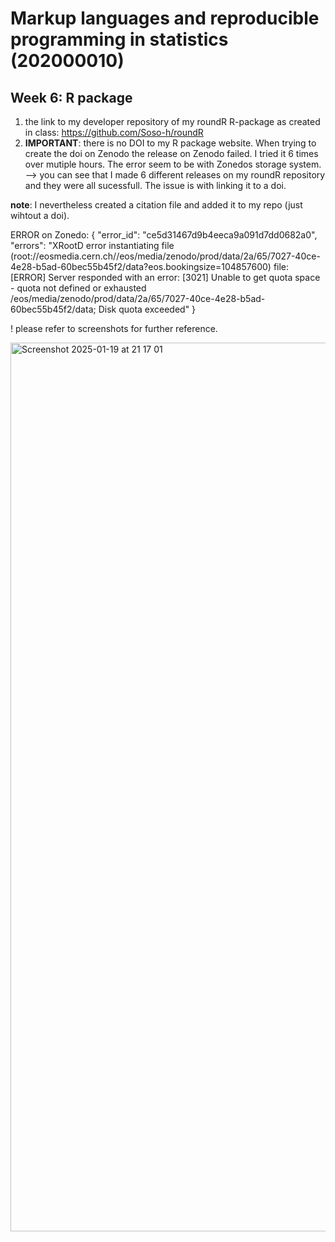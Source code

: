 # Markup languages and reproducible programming in statistics (202000010)

## Week 6: R package

1. the link to my developer repository of my roundR R-package as created in class: https://github.com/Soso-h/roundR
2. **IMPORTANT**: there is no DOI to my R package website. When trying to create the doi on Zenodo the release on Zenodo failed. I tried it 6 times over mutiple hours. The error seem to be with Zonedos storage system.
--> you can see that I made 6 different releases on my roundR repository and they were all sucessfull. The issue is with linking it to a doi.

**note**: I nevertheless created a citation file and added it to my repo (just wihtout a doi).


ERROR on Zonedo:
{
    "error_id": "ce5d31467d9b4eeca9a091d7dd0682a0",
    "errors": "XRootD error instantiating file (root://eosmedia.cern.ch//eos/media/zenodo/prod/data/2a/65/7027-40ce-4e28-b5ad-60bec55b45f2/data?eos.bookingsize=104857600) file: [ERROR] Server responded with an error: [3021] Unable to get quota space - quota not defined or exhausted /eos/media/zenodo/prod/data/2a/65/7027-40ce-4e28-b5ad-60bec55b45f2/data; Disk quota exceeded"
}

! please refer to screenshots for further reference.


<img width="1422" alt="Screenshot 2025-01-19 at 21 17 01" src="https://github.com/user-attachments/assets/db3ce562-9589-4c1f-8429-fabb28ffa0fc" />



